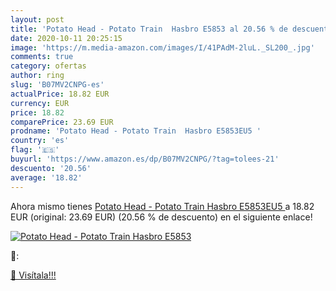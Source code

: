 ```yaml
---
layout: post
title: 'Potato Head - Potato Train  Hasbro E5853 al 20.56 % de descuento'
date: 2020-10-11 20:25:15
image: 'https://m.media-amazon.com/images/I/41PAdM-2luL._SL200_.jpg'
comments: true
category: ofertas
author: ring
slug: 'B07MV2CNPG-es'
actualPrice: 18.82 EUR
currency: EUR
price: 18.82
comparePrice: 23.69 EUR
prodname: 'Potato Head - Potato Train  Hasbro E5853EU5 '
country: 'es'
flag: '🇪🇸'
buyurl: 'https://www.amazon.es/dp/B07MV2CNPG/?tag=tolees-21'
descuento: '20.56'
average: '18.82'
---
```


Ahora mismo tienes [Potato Head - Potato Train  Hasbro E5853EU5 ](https://www.amazon.es/dp/B07MV2CNPG/?tag=tolees-21) a 18.82 EUR (original: 23.69 EUR) (20.56 %  de descuento) en el siguiente enlace!

[![Potato Head - Potato Train  Hasbro E5853](https://m.media-amazon.com/images/I/41PAdM-2luL._SL200_.jpg)](https://www.amazon.es/dp/B07MV2CNPG/?tag=tolees-21)

🔎:


[🛒 Visítala!!!](https://www.amazon.es/dp/B07MV2CNPG/?tag=tolees-21)
